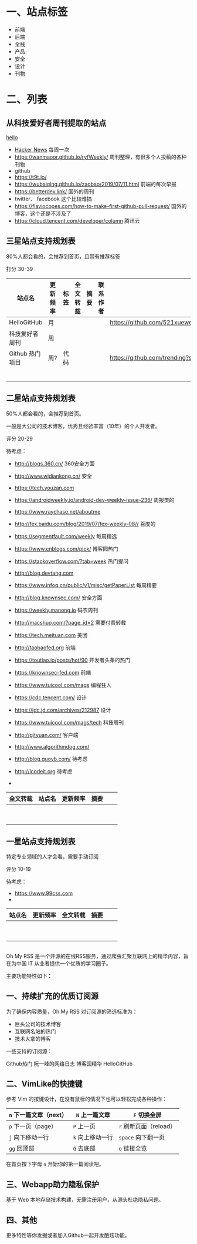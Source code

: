 # 一、站点标签

- 前端
- 后端
- 全栈
- 产品
- 安全
- 设计
- 刊物

# 二、列表

## 从科技爱好者周刊提取的站点

[hello](www.uc.cn)



- [Hacker News](https://news.ycombinator.com/) 每周一次
- https://wanmaoor.github.io/ryfWeekly/ 周刊整理，有很多个人投稿的各种刊物
- github
- https://t9t.io/ 
- https://wubaiqing.github.io/zaobao/2019/07/11.html 前端的每次早报
- https://betterdev.link/ 国外的周刊
- twitter、 facebook 这个比较难搞
- https://flaviocopes.com/how-to-make-first-github-pull-request/ 国外的博客，这个还是不涉及了
- https://cloud.tencent.com/developer/column 腾讯云



## 三星站点支持规划表

80%人都会看的，会推荐到首页，且带有推荐标签

打分 30-39



| 站点名          | 更新频率 | 标签 | 全文转载 | 摘要 | 联系作者 | 备注                                                         |
| --------------- | -------- | ---- | -------- | ---- | -------- | ------------------------------------------------------------ |
| HelloGitHub     | 月       |      |          |      |          | https://github.com/521xueweihan/HelloGitHub/blob/master/README.md |
| 科技爱好者周刊  | 周       |      |          |      |          |                                                              |
| Github 热门项目 | 周?      | 代码 |          |      |          | https://github.com/trending?since=monthly                    |
|                 |          |      |          |      |          |                                                              |
|                 |          |      |          |      |          |                                                              |
|                 |          |      |          |      |          |                                                              |
|                 |          |      |          |      |          |                                                              |
|                 |          |      |          |      |          |                                                              |
|                 |          |      |          |      |          |                                                              |

## 二星站点支持规划表

50%人都会看的，会推荐到首页。

一般是大公司的技术博客，优秀且经验丰富（10年）的个人开发者。

评分 20-29

待考虑：

- http://blogs.360.cn/  360安全方面
- http://www.wjdiankong.cn/ 安全
- https://tech.youzan.com 
- https://androidweekly.io/android-dev-weekly-issue-236/ 周报类的
- https://www.raychase.net/aboutme
- http://fex.baidu.com/blog/2019/07/fex-weekly-08// 百度的
- https://segmentfault.com/weekly 每周精选
- https://www.cnblogs.com/pick/ 博客园热门
- https://stackoverflow.com/?tab=week 热门提问
- http://blog.devtang.com
- https://www.infoq.cn/public/v1/misc/getPaperList 每周精要
- http://blog.knownsec.com/ 安全方面
- https://weekly.manong.io 码农周刊
- http://macshuo.com/?page_id=2 需要付费转载
- https://tech.meituan.com 美团
- http://taobaofed.org 前端
- https://toutiao.io/posts/hot/90 开发者头条的热门

- https://knownsec-fed.com  前端
- https://www.tuicool.com/mags 编程狂人
- https://cdc.tencent.com/ 设计
- https://jdc.jd.com/archives/212987 设计
- https://www.tuicool.com/mags/tech 科技周刊
- http://gityuan.com/ 客户端

- http://www.algorithmdog.com/
- http://blog.guoyb.com/ 待考虑
- http://icodeit.org 待考虑
- 

| 全文转载 | 站点名 | 更新频率 | 摘要 |      |      |
| -------- | ------ | -------- | ---- | ---- | ---- |
|          |        |          |      |      |      |
|          |        |          |      |      |      |
|          |        |          |      |      |      |
|          |        |          |      |      |      |
|          |        |          |      |      |      |
|          |        |          |      |      |      |
|          |        |          |      |      |      |
|          |        |          |      |      |      |
|          |        |          |      |      |      |

## 

## 一星站点支持规划表

特定专业领域的人才会看，需要手动订阅

评分 10-19

待考虑：

- https://www.99css.com
- 



| 站点名 | 更新频率 | 全文转载 | 摘要 |      |      |
| ------ | -------- | -------- | ---- | ---- | ---- |
|        |          |          |      |      |      |
|        |          |          |      |      |      |
|        |          |          |      |      |      |
|        |          |          |      |      |      |
|        |          |          |      |      |      |
|        |          |          |      |      |      |
|        |          |          |      |      |      |
|        |          |          |      |      |      |
|        |          |          |      |      |      |

## 



Oh My RSS 是一个开源的在线RSS服务，通过爬虫汇聚互联网上的精华内容，旨在为中国 IT 从业者提供一个优质的学习圈子。

主要功能特性如下：



## 一、持续扩充的优质订阅源

为了确保内容质量，Oh My RSS 对订阅源的筛选标准为：

- 巨头公司的技术博客
- 互联网名站的热门
- 技术大拿的博客



一些支持的订阅源：

Github热门  阮一峰的网络日志  博客园精华  HelloGitHub  



## 二、VimLike的快捷键

参考 Vim 的按键设计，在没有鼠标的情况下也可以轻松完成各种操作：

| `n`  下一篇文章（next） | `N` 上一篇文章   | `F` 切换全屏           |
| ----------------------- | ---------------- | ---------------------- |
| `p`  下一页（page）     | `P`  上一页      | `r` 刷新页面（reload） |
| `j` 向下移动一行        | `k` 向上移动一行 | `space` 向下翻一页     |
| `gg` 回顶部             | `G` 去底部       | `o` 链接全览           |



在首页按下字母  `n` 开始你的第一篇阅读吧。



## 三、Webapp助力隐私保护

基于 Web 本地存储技术构建，无需注册用户，从源头杜绝隐私问题。



## 四、其他

更多特性等你发掘或者加入Github一起开发酷炫功能。

